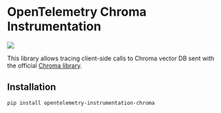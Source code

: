 # OpenTelemetry Chroma Instrumentation

<a href="https://pypi.org/project/opentelemetry-instrumentation-chroma/">
    <img src=" https://badge.fury.io/py/opentelemetry-instrumentation-chroma.svg">
</a>

This library allows tracing client-side calls to Chroma vector DB sent with the official [Chroma library](https://github.com/chroma-core/chroma).

## Installation

```bash
pip install opentelemetry-instrumentation-chroma
```
